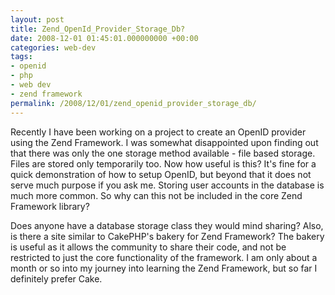 ```yaml
---
layout: post
title: Zend_OpenId_Provider_Storage_Db?
date: 2008-12-01 01:45:01.000000000 +00:00
categories: web-dev
tags:
- openid
- php
- web dev
- zend framework
permalink: /2008/12/01/zend_openid_provider_storage_db/
---
```

Recently I have been working on a project to create an OpenID provider using the Zend Framework. I was somewhat disappointed upon finding out that there was only the one storage method available - file based storage. Files are stored only temporarily too. Now how useful is this? It's fine for a quick demonstration of how to setup OpenID, but beyond that it does not serve much purpose if you ask me. Storing user accounts in the database is much more common. So why can this not be included in the core Zend Framework library?

Does anyone have a database storage class they would mind sharing? Also, is there a site similar to CakePHP's bakery for Zend Framework? The bakery is useful as it allows the community to share their code, and not be restricted to just the core functionality of the framework. I am only about a month or so into my journey into learning the Zend Framework, but so far I definitely prefer Cake.
